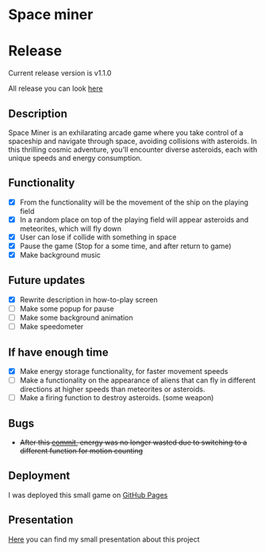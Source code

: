 # Space miner

# Release

Current release version is v1.1.0

All release you can look [here](https://github.com/chyVacheck/space_miner/releases)

## Description

Space Miner is an exhilarating arcade game where you take control of a spaceship and navigate through space, avoiding collisions with asteroids. In this thrilling cosmic adventure, you'll encounter diverse asteroids, each with unique speeds and energy consumption.

## Functionality

- [x] From the functionality will be the movement of the ship on the playing field
- [x] In a random place on top of the playing field will appear asteroids and meteorites, which will fly down
- [x] User can lose if collide with something in space
- [x] Pause the game (Stop for a some time, and after return to game)
- [x] Make background music

## Future updates

- [x] Rewrite description in how-to-play screen
- [ ] Make some popup for pause
- [ ] Make some background animation
- [ ] Make speedometer

## If have enough time

- [x] Make energy storage functionality, for faster movement speeds
- [ ] Make a functionality on the appearance of aliens that can fly in different directions at higher speeds than meteorites or asteroids.
- [ ] Make a firing function to destroy asteroids. (some weapon)

## Bugs

- ~~After this [commit](https://github.com/chyVacheck/space_miner/commit/3a99baf60a5e45d0c34ba7378d5f6006e0f176fd), energy was no longer wasted due to switching to a different function for motion counting~~

## Deployment

I was deployed this small game on [GitHub Pages](https://chyvacheck.github.io/space_miner/#how-to-play)

## Presentation

[Here](https://slides.com/chyvacheck/space-miner) you can find my small presentation about this project
